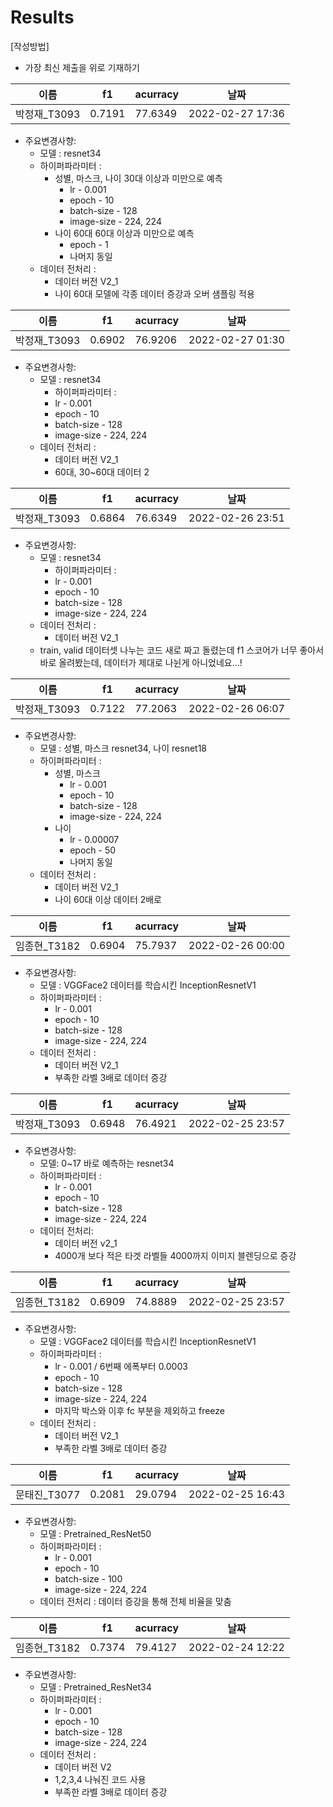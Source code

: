 # Results
[작성방법]
- 가장 최신 제출을 위로 기재하기

이름|f1|acurracy|날짜|
|------|---|---|-----|
|박정재_T3093|0.7191|77.6349|2022-02-27 17:36|

- 주요변경사향:
    - 모델 : resnet34
    - 하이퍼파라미터 :
        - 성별, 마스크, 나이 30대 이상과 미만으로 예측
            - lr - 0.001 
            - epoch - 10
            - batch-size - 128
            - image-size - 224, 224
       - 나이 60대 60대 이상과 미만으로 예측
            - epoch - 1
            - 나머지 동일
   - 데이터 전처리 : 
        - 데이터 버전 V2_1
        - 나이 60대 모델에 각종 데이터 증강과 오버 샘플링 적용

이름|f1|acurracy|날짜|
|------|---|---|-----|
|박정재_T3093|0.6902|76.9206|2022-02-27 01:30|

- 주요변경사항:
    - 모델 : resnet34
        - 하이퍼파라미터 : 
        - lr - 0.001 
        - epoch - 10
        - batch-size - 128
        - image-size - 224, 224
    - 데이터 전처리 : 
        - 데이터 버전 V2_1
        - 60대, 30~60대 데이터 2

이름|f1|acurracy|날짜|
|------|---|---|-----|
|박정재_T3093|0.6864|76.6349|2022-02-26 23:51|

- 주요변경사항:
    - 모델 : resnet34
        - 하이퍼파라미터 : 
        - lr - 0.001 
        - epoch - 10
        - batch-size - 128
        - image-size - 224, 224
    - 데이터 전처리 : 
        - 데이터 버전 V2_1
    - train, valid 데이터셋 나누는 코드 새로 짜고 돌렸는데 f1 스코어가 너무 좋아서 바로 올려봤는데, 데이터가 제대로 나뉜게 아니었네요...!


이름|f1|acurracy|날짜|
|------|---|---|-----|
|박정재_T3093|0.7122|77.2063|2022-02-26 06:07|

- 주요변경사향:
    - 모델 : 성별, 마스크 resnet34, 나이 resnet18
    - 하이퍼파라미터 :
        - 성별, 마스크
            - lr - 0.001 
            - epoch - 10
            - batch-size - 128
            - image-size - 224, 224
       - 나이
            - lr - 0.00007
            - epoch - 50
            - 나머지 동일
   - 데이터 전처리 : 
        - 데이터 버전 V2_1
        - 나이 60대 이상 데이터 2배로 

이름|f1|acurracy|날짜|
|------|---|---|-----|
|임종현_T3182|0.6904|75.7937|2022-02-26 00:00|

- 주요변경사항:
    - 모델 : VGGFace2 데이터를 학습시킨 InceptionResnetV1
    - 하이퍼파라미터 : 
        - lr - 0.001 
        - epoch - 10
        - batch-size - 128
        - image-size - 224, 224
    - 데이터 전처리 : 
        - 데이터 버전 V2_1
        - 부족한 라벨 3배로 데이터 증강


이름|f1|acurracy|날짜|
|------|---|---|-----|
박정재_T3093|0.6948|76.4921|2022-02-25 23:57|

- 주요변경사항:
    - 모델: 0~17 바로 예측하는 resnet34
    - 하이퍼파라미터 :
        - lr - 0.001
        - epoch - 10
        - batch-size - 128
        - image-size - 224, 224
    - 데이터 전처리:
        - 데이터 버전 v2_1
        - 4000개 보다 적은 타겟 라벨들 4000까지 이미지 블렌딩으로 증강



이름|f1|acurracy|날짜|
|------|---|---|-----|
|임종현_T3182|0.6909|74.8889|2022-02-25 23:57|

- 주요변경사항:
    - 모델 : VGGFace2 데이터를 학습시킨 InceptionResnetV1
    - 하이퍼파라미터 : 
        - lr - 0.001 / 6번째 에폭부터 0.0003
        - epoch - 10
        - batch-size - 128
        - image-size - 224, 224
        - 마지막 박스와 이후 fc 부분을 제외하고 freeze
    - 데이터 전처리 : 
        - 데이터 버전 V2_1
        - 부족한 라벨 3배로 데이터 증강




이름|f1|acurracy|날짜|
|------|---|---|-----|
|문태진_T3077|0.2081|29.0794|2022-02-25 16:43|

- 주요변경사항:
    - 모델 : Pretrained_ResNet50
    - 하이퍼파라미터 : 
        - lr - 0.001
        - epoch - 10
        - batch-size - 100
        - image-size - 224, 224
    - 데이터 전처리 : 데이터 증강을 통해 전체 비율을 맞춤


이름|f1|acurracy|날짜|
|------|---|---|-----|
|임종현_T3182|0.7374|79.4127|2022-02-24 12:22|

- 주요변경사항:
    - 모델 : Pretrained_ResNet34
    - 하이퍼파라미터 : 
        - lr - 0.001
        - epoch - 10
        - batch-size - 128
        - image-size - 224, 224
    - 데이터 전처리 : 
        - 데이터 버전 V2
        - 1,2,3,4 나눠진 코드 사용
        - 부족한 라벨 3배로 데이터 증강

